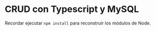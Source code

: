 # CRUD con Typescript y MySQL

Recordar ejecutar `npm install` para reconstruir los módulos de Node.
